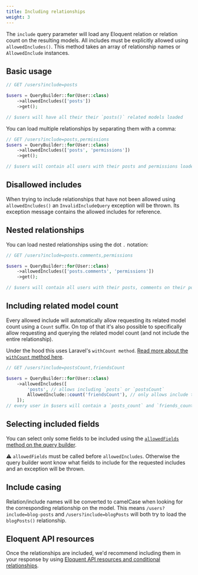 ```yaml
---
title: Including relationships
weight: 3
---
```


The `include` query parameter will load any Eloquent relation or relation count on the resulting models.
All includes must be explicitly allowed using `allowedIncludes()`. This method takes an array of relationship names or `AllowedInclude` instances.

## Basic usage

```php
// GET /users?include=posts

$users = QueryBuilder::for(User::class)
    ->allowedIncludes(['posts'])
    ->get();

// $users will have all their their `posts()` related models loaded
```

You can load multiple relationships by separating them with a comma:

```php
// GET /users?include=posts,permissions
$users = QueryBuilder::for(User::class)
    ->allowedIncludes(['posts', 'permissions'])
    ->get();

// $users will contain all users with their posts and permissions loaded
```

## Disallowed includes

When trying to include relationships that have not been allowed using `allowedIncludes()` an `InvalidIncludeQuery` exception will be thrown. Its exception message contains the allowed includes for reference.

## Nested relationships

You can load nested relationships using the dot `.` notation:

```php
// GET /users?include=posts.comments,permissions

$users = QueryBuilder::for(User::class)
    ->allowedIncludes(['posts.comments', 'permissions'])
    ->get();

// $users will contain all users with their posts, comments on their posts and permissions loaded
```

## Including related model count

Every allowed include will automatically allow requesting its related model count using a `Count` suffix. On top of that it's also possible to specifically allow requesting and querying the related model count (and not include the entire relationship).

Under the hood this uses Laravel's `withCount method`. [Read more about the `withCount` method here](https://laravel.com/docs/master/eloquent-relationships#counting-related-models).

```php
// GET /users?include=postsCount,friendsCount

$users = QueryBuilder::for(User::class)
    ->allowedIncludes([
        'posts', // allows including `posts` or `postsCount`
        AllowedInclude::count('friendsCount'), // only allows include the number of `friends()` related models
    ]); 
// every user in $users will contain a `posts_count` and `friends_count` property
```

## Selecting included fields

You can select only some fields to be included using the [`allowedFields` method on the query builder](https://docs.spatie.be/laravel-query-builder/v2/features/selecting-fields/).

⚠️ `allowedFields` must be called before `allowedIncludes`. Otherwise the query builder wont know what fields to include for the requested includes and an exception will be thrown.

## Include casing

Relation/include names will be converted to camelCase when looking for the corresponding relationship on the model. This means `/users?include=blog-posts` and `/users?include=blogPosts` will both try to load the `blogPosts()` relationship.

## Eloquent API resources

Once the relationships are included, we'd recommend including them in your response by using [Eloquent API resources and conditional relationships](https://laravel.com/docs/5.5/eloquent-resources#conditional-relationships).
